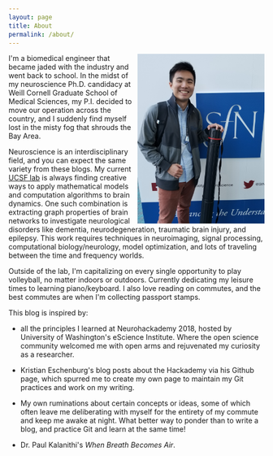 ```yaml
---
layout: page
title: About
permalink: /about/
---
```

<img src = "/figures/profile.jpg" style = "float:right;width:250px;">
I'm a biomedical engineer that became jaded with the industry and went back to school. In the midst of my neuroscience Ph.D. candidacy at Weill Cornell Graduate School of Medical Sciences, my P.I. decided to move our operation across the country, and I suddenly find myself lost in the misty fog that shrouds the Bay Area.

Neuroscience is an interdisciplinary field, and you can expect the same variety from these blogs. My current [UCSF lab](https://rajlab.ucsf.edu/) is always finding creative ways to apply mathematical models and computation algorithms to brain dynamics. One such combination is extracting graph properties of brain networks to investigate neurological disorders like dementia, neurodegeneration, traumatic brain injury, and epilepsy. This work requires techniques in neuroimaging, signal processing, computational biology/neurology, model optimization, and lots of traveling between the time and frequency worlds.

Outside of the lab, I'm capitalizing on every single opportunity to play volleyball, no matter indoors or outdoors. Currently dedicating my leisure times to learning piano/keyboard. I also love reading on commutes, and the best commutes are when I'm collecting passport stamps. 

This blog is inspired by:

- all the principles I learned at 
			<a ref="https://neurohackademy.org/">Neurohackademy 2018</a>, hosted by University of Washington's eScience Institute. Where the open science community welcomed me with open arms and rejuvenated my curiosity as a researcher.

- <a ref="https://twitter.com/keschh">Kristian Eschenburg's</a> blog posts about the Hackademy via his Github page, which spurred me to create my own page to maintain my Git practices and work on my writing.

- My own ruminations about certain concepts or ideas, some of which often leave me deliberating with myself for the entirety of my commute and keep me awake at night. What better way to ponder than to write a blog, and practice Git and learn at the same time!

- Dr. Paul Kalanithi's *When Breath Becomes Air*.

[jekyll-organization]: https://github.com/jekyll
